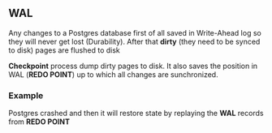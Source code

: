 ## WAL

Any changes to a Postgres database first of all saved in Write-Ahead log so they will never get lost (Durability). After that **dirty** (they need to be synced to disk) pages are flushed to disk

**Checkpoint** process dump dirty pages to disk. It also saves the position in WAL (**REDO POINT**) up to which all changes are sunchronized.

### Example  
Postgres crashed and then it will restore state by replaying the **WAL** records from **REDO POINT** 
